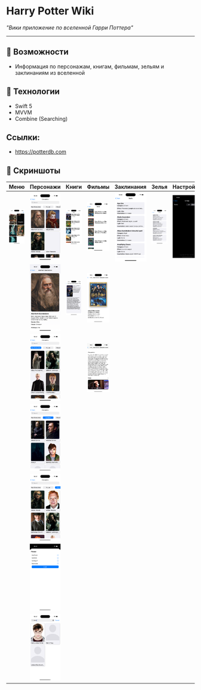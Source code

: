 # Harry Potter Wiki

*"Вики приложение по вселенной Гарри Поттера"*

---

## 🎯 Возможности
  - Информация по персонажам, книгам, фильмам, зельям и заклинаниям из вселенной
    
## 🧰 Технологии
  - Swift 5
  - MVVM
  - Combine (Searching)
    
## Ссылки:
  - https://potterdb.com

## 📸 Скриншоты
<table>
  <thead>
    <tr>
      <th>Меню</th>
      <th>Персонажи</th>
      <th>Книги</th>
      <th>Фильмы</th>
      <th>Заклинания</th>
      <th>Зелья</th>
      <th>Настройки</th>
    </tr>
  </thead>
  <tbody>
    <tr>
      <td><img src="HPWikiScreenshots/Menu.png" width="200"></td>
      <td><img src="HPWikiScreenshots/Characters.png" width="200"></td>
      <td><img src="HPWikiScreenshots/Books.png" width="200"></td>
      <td><img src="HPWikiScreenshots/Movies.png" width="200"></td>
      <td><img src="HPWikiScreenshots/Spells.png" width="200"></td>
      <td><img src="HPWikiScreenshots/Potions.png" width="200"></td>
      <td><img src="HPWikiScreenshots/Settings.png" width="200"></td>
    </tr>
    <tr>
      <td><width="200"></td>
      <td><img src="HPWikiScreenshots/Character_0.png" width="200"></td>
      <td><img src="HPWikiScreenshots/Book_1.png" width="200"></td>
      <td><img src="HPWikiScreenshots/Movie.png" width="200"></td>
      <td><width="200"></td>
      <td><width="200"></td>
      <td><width="200"></td>
    </tr>
    <tr>
      <td><width="200"></td>
      <td><img src="HPWikiScreenshots/Characters_1.png" width="200"></td>
      <td><width="200"></td>
      <td><img src="HPWikiScreenshots/Movie_1.png" width="200"></td>
      <td><width="200"></td>
      <td><width="200"></td>
      <td><width="200"></td>
    </tr>
    <tr>
      <td><width="200"></td>
      <td><img src="HPWikiScreenshots/Characters_2.png" width="200"></td>
      <td><width="200"></td>
      <td><width="200"></td>
      <td><width="200"></td>
      <td><width="200"></td>
      <td><width="200"></td>
    </tr>    
    <tr>
      <td><width="200"></td>
      <td><img src="HPWikiScreenshots/Characters_3.png" width="200"></td>
      <td><width="200"></td>
      <td><width="200"></td>
      <td><width="200"></td>
      <td><width="200"></td>
      <td><width="200"></td>
    </tr>
    <tr>
      <td><width="200"></td>
      <td><img src="HPWikiScreenshots/Characters_4.png" width="200"></td>
      <td><width="200"></td>
      <td><width="200"></td>
      <td><width="200"></td>
      <td><width="200"></td>
      <td><width="200"></td>
    </tr>
    <tr>
      <td><width="200"></td>
      <td><img src="HPWikiScreenshots/Characters_5.png" width="200"></td>
      <td><width="200"></td>
      <td><width="200"></td>
      <td><width="200"></td>
      <td><width="200"></td>
      <td><width="200"></td>
    </tr>
  </tbody>
</table>
